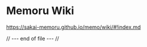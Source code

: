 Memoru Wiki
==============

https://sakai-memoru.github.io/memo/wiki/#!index.md


// --- end of file --- //
